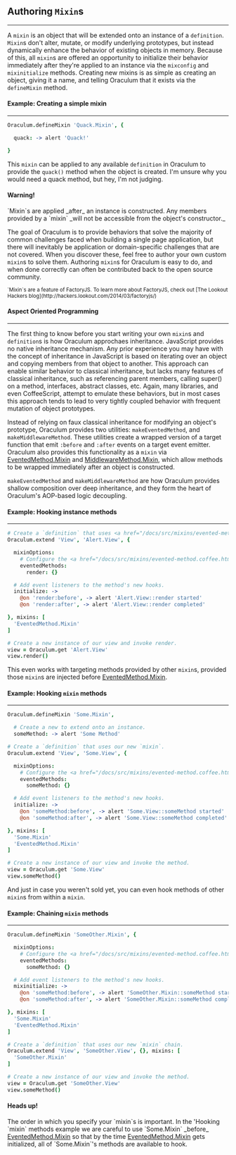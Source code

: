 Authoring `Mixin`s
----------------
----------------
A `mixin` is an object that will be extended onto an instance of a `definition`. `Mixin`s don't alter, mutate, or modify underlying prototypes, but instead dynamically enhance the behavior of existing objects in memory. Because of this, all `mixin`s are offered an opportunity to initialize their behavior immediately after they're applied to an instance via the `mixconfig` and `mixinitialize` methods. Creating new mixins is as simple as creating an object, giving it a name, and telling Oraculum that it exists via the `defineMixin` method.

#### Example: Creating a simple mixin
-------------------------------------
```coffeescript
Oraculum.defineMixin 'Quack.Mixin', {

  quack: -> alert 'Quack!'

}
```

This `mixin` can be applied to any available `definition` in Oraculum to provide the `quack()` method when the object is created. I'm unsure why you would need a quack method, but hey, I'm not judging.

<div class="alert alert-warning text-center">
  <h4>Warning!</h4>
  `Mixin`s are applied _after_ an instance is constructed.
  Any members provided by a `mixin` _will not be accessible from the object's constructor._
</div>

The goal of Oraculum is to provide behaviors that solve the majority of common
challenges faced when building a single page application, but there will inevitably be application or domain-specific challenges that are not covered. When you discover these, feel free to author your own custom `mixin`s to solve them. Authoring `mixin`s for Oraculum is easy to do, and when done correctly can often be contributed back to the open source community.

<small class="pull-right">
  `Mixin`s are a feature of FactoryJS. To learn more about FactoryJS, check out [The Lookout Hackers blog](http://hackers.lookout.com/2014/03/factoryjs/)
</small>

<div class="clearfix"></div>

#### Aspect Oriented Programming
--------------------------------

The first thing to know before you start writing your own `mixin`s and `definition`s is how Oraculum approchaes inheritance. JavaScript provides no native inheritance mechanism. Any prior experience you may have with the concept of inheritance in JavaScript is based on iterating over an object and copying members from that object to another. This approach can enable similar behavior to classical inheritance, but lacks many features of classical inheritance, such as referencing parent members, calling super() on a method, interfaces, abstract classes, etc. Again, many libraries, and even CoffeeScript, attempt to emulate these behaviors, but in most cases this approach tends to lead to very tightly coupled behavior with frequent mutation of object prototypes.

Instead of relying on faux classical inheritance for modifying an object's prototype, Oraculum provides two utilities: `makeEventedMethod`, and `makeMiddlewareMethod`. These utilities create a wrapped version of a target function that emit `:before` and `:after` events on a target event emitter.
Oraculum also provides this functionality as a `mixin` via <a href="/docs/src/mixins/evented-method.coffee.html" rel="external" target="_blank">EventedMethod.Mixin</a> and <a href="/docs/src/mixins/middleware-method.coffee.html" rel="external" target="_blank">MiddlewareMethod.Mixin</a>, which allow methods to be wrapped immediately after an object is constructed.

`makeEventedMethod` and `makeMiddlewareMethod` are how Oraculum provides shallow composition over deep inheritance, and they form the heart of Oraculum's AOP-based logic decoupling.

#### Example: Hooking instance methods
--------------------------------------
```coffeescript
# Create a `definition` that uses <a href="/docs/src/mixins/evented-method.coffee.html" rel="external" target="_blank">EventedMethod.Mixin</a>
Oraculum.extend 'View', 'Alert.View', {

  mixinOptions:
    # Configure the <a href="/docs/src/mixins/evented-method.coffee.html" rel="external" target="_blank">EventedMethod.Mixin</a> to wrap the render method.
    eventedMethods:
      render: {}

  # Add event listeners to the method's new hooks.
  initialize: ->
    @on 'render:before', -> alert 'Alert.View::render started'
    @on 'render:after', -> alert 'Alert.View::render completed'

}, mixins: [
  'EventedMethod.Mixin'
]

# Create a new instance of our view and invoke render.
view = Oraculum.get 'Alert.View'
view.render()
```

This even works with targeting methods provided by other `mixin`s, provided those `mixin`s are injected before <a href="/docs/src/mixins/evented-method.coffee.html" rel="external" target="_blank">EventedMethod.Mixin</a>.

#### Example: Hooking `mixin` methods
-------------------------------------
```coffeescript
Oraculum.defineMixin 'Some.Mixin',

  # Create a new to extend onto an instance.
  someMethod: -> alert 'Some Method'

# Create a `definition` that uses our new `mixin`.
Oraculum.extend 'View', 'Some.View', {

  mixinOptions:
    # Configure the <a href="/docs/src/mixins/evented-method.coffee.html" rel="external" target="_blank">EventedMethod.Mixin</a> to wrap our provided method.
    eventedMethods:
      someMethod: {}

  # Add event listeners to the method's new hooks.
  initialize: ->
    @on 'someMethod:before', -> alert 'Some.View::someMethod started'
    @on 'someMethod:after', -> alert 'Some.View::someMethod completed'

}, mixins: [
  'Some.Mixin'
  'EventedMethod.Mixin'
]

# Create a new instance of our view and invoke the method.
view = Oraculum.get 'Some.View'
view.someMethod()
```

And just in case you weren't sold yet, you can even hook methods of other `mixin`s from within a `mixin`.

#### Example: Chaining `mixin` methods
--------------------------------------
```coffeescript
Oraculum.defineMixin 'SomeOther.Mixin', {

  mixinOptions:
    # Configure the <a href="/docs/src/mixins/evented-method.coffee.html" rel="external" target="_blank">EventedMethod.Mixin</a> to wrap our provided method.
    eventedMethods:
      someMethod: {}

  # Add event listeners to the method's new hooks.
  mixinitialize: ->
    @on 'someMethod:before', -> alert 'SomeOther.Mixin::someMethod started'
    @on 'someMethod:after', -> alert 'SomeOther.Mixin::someMethod completed'

}, mixins: [
  'Some.Mixin'
  'EventedMethod.Mixin'
]

# Create a `definition` that uses our new `mixin` chain.
Oraculum.extend 'View', 'SomeOther.View', {}, mixins: [
  'SomeOther.Mixin'
]

# Create a new instance of our view and invoke the method.
view = Oraculum.get 'SomeOther.View'
view.someMethod()
```

<div class="alert alert-info text-center">
  <h4>Heads up!</h4>
  The order in which you specify your `mixin`s is important. In the 'Hooking `mixin` methods example we are careful to use `Some.Mixin` _before_ <a href="/docs/src/mixins/evented-method.coffee.html" rel="external" target="_blank">EventedMethod.Mixin</a> so that by the time <a href="/docs/src/mixins/evented-method.coffee.html" rel="external" target="_blank">EventedMethod.Mixin</a> gets initialized, all of `Some.Mixin`'s methods are available to hook.
</div>
